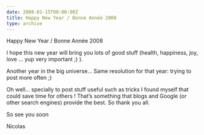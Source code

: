 ```yaml
---
date: 2008-01-15T00:00:00Z
title: Happy New Year / Bonne Année 2008
type: archive
---
```


Happy New Year / Bonne Année 2008

I hope this new year will bring you lots of good stuff (health, happiness, joy, love … yup very important ;) ).

Another year in the big universe... Same resolution for that year: trying to post more often ;)

Oh well... specially to post stuff useful such as tricks I found myself that could save time for others ! That’s something that blogs and Google (or other search engines) provide the best. So thank you all.

So see you soon

Nicolas